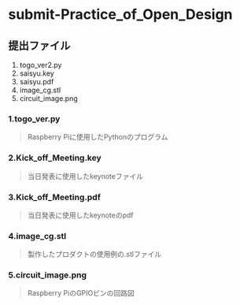 # submit-Practice_of_Open_Design
## 提出ファイル
1.  togo_ver2.py  
2.  saisyu.key
3.  saisyu.pdf
4.  image_cg.stl
5.  circuit_image.png


### 1.togo_ver.py
>
>Raspberry Piに使用したPythonのプログラム
>  

### 2.Kick_off_Meeting.key
>
>当日発表に使用したkeynoteファイル
>
### 3.Kick_off_Meeting.pdf
>
>当日発表に使用したkeynoteのpdf
>
### 4.image_cg.stl
>
>製作したプロダクトの使用例の.stlファイル
>
### 5.circuit_image.png
>
>Raspberry PiのGPIOピンの回路図
>
